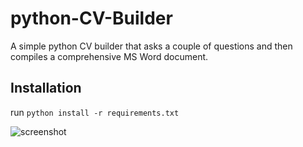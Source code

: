 # python-CV-Builder

A simple python CV builder that asks a couple of questions and then compiles a comprehensive MS Word document.

## Installation
run `python install -r requirements.txt`

![screenshot](https://user-images.githubusercontent.com/11158851/119120599-244d2280-ba35-11eb-9e90-254b4f72a4a5.PNG)

